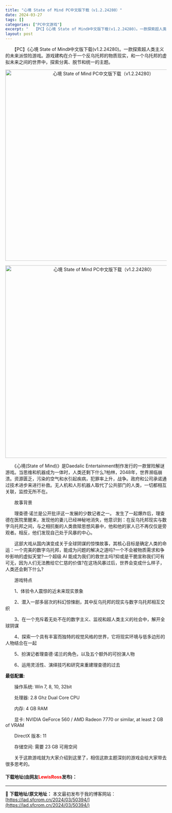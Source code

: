 ```yaml
---
title: "心境 State of Mind PC中文版下载（v1.2.24280）"
date: 2024-03-27
tags: []
categories: ["PC中文游戏"]
excerpt: "　　【PC】《心境 State of Mind》中文版下载(v1.2.24280)。一款探索超人类主义的未来派惊险游戏。游戏建构在介于一个反乌托邦的物质现实，和一个乌托邦的虚拟未来之间的世界中，探索分离、脱节和统一的主题。 　　《心境(State of Mind)》是Daedalic Enterta&hellip;"
layout: post
---
```


 <p>　　【PC】《心境 State of Mind》中文版下载(v1.2.24280)。一款探索超人类主义的未来派惊险游戏。游戏建构在介于一个反乌托邦的物质现实，和一个乌托邦的虚拟未来之间的世界中，探索分离、脱节和统一的主题。</p> <p align="center"><img align="" border="0" src="https://lad.sfcrom.cn/wp-content/uploads/2024/03/20240327_66037e9ca360d.webp" width="596" alt="心境 State of Mind PC中文版下载（v1.2.24280）" /></p> <p align="center"><img align="" border="0" src="https://lad.sfcrom.cn/wp-content/uploads/2024/03/20240327_66037e9d04a20.webp" width="600" alt="心境 State of Mind PC中文版下载（v1.2.24280）" /></p> <p>　　《心境(State of Mind)》是Daedalic Entertainment制作发行的一款冒险解谜游戏。当思维和机器成为一体时，人类还剩下什么?柏林，2048年，世界濒临崩溃。资源匮乏，污染的空气和水引起疾病，犯罪率上升，战争。政府和公司承诺通过技术进步来进行补救。无人机和人形机器人取代了公共部门的人类，一切都相互关联，监控无所不在。</p> <p>　　故事背景</p> <p>　　理查德&middot;诺兰是公开批评这一发展的少数记者之一。 发生了一起爆炸后，理查德在医院里醒来，发现他的妻儿已经神秘地消失，他意识到：在反乌托邦现实与数字乌托邦之间，与之相抗衡的人类救赎思想风暴中，他和他的家人已不再仅仅是旁观者。相反，他们发现自己处于风暴的中心。</p> <p>　　这部大戏从国内演变成关于全球阴谋的惊悚故事，其核心目标是确定人类的命运：一个完美的数字乌托邦，能成为问题的解决之道吗?一个不会被物质需求和争吵影响的虚拟天堂?一个超级 AI 能成为我们的救世主吗?抑或是干脆宣称我们可有可无，因为人们无法教给它仁慈的价值?在这场风暴过后，世界会变成什么样子，人类还会剩下什么?</p> <p>　　游戏特点</p> <p>　　1、体验令人震惊的近未来现实景象</p> <p>　　2、潜入一部多层次的科幻惊悚剧，其中反乌托邦的现实与数字乌托邦相互交织</p> <p>　　3、在一个充斥着无处不在的数字主义、监视和超人类主义的社会中，解开全球阴谋</p> <p>　　4、探索一个具有丰富而独特的视觉风格的世界，它将现实环境与低多边形的人物结合在一起</p> <p>　　5、扮演记者理查德&middot;诺兰的角色，以及五个额外的可扮演人物</p> <p>　　6、运用灵活性、演绎技巧和研究来重建理查德的过去</p> <p><strong>最低配置:</strong></p> <p>　　操作系统: Win 7, 8, 10, 32bit</p> <p>　　处理器: 2.8 Ghz Dual Core CPU</p> <p>　　内存: 4 GB RAM</p> <p>　　显卡: NVIDIA GeForce 560 / AMD Radeon 7770 or similar, at least 2 GB of VRAM</p> <p>　　DirectX 版本: 11</p> <p>　　存储空间: 需要 23 GB 可用空间</p> <p>　　关于这款游戏就为大家介绍到这里了，相信这款主题深刻的游戏会给大家带去很多思考的。</p> <p><h4>下载地址(由网友<font color="red">LewisRoss</font>发布)：</h4></p> 

---
📖 **下载地址/原文地址：** 本文最初发布于我的博客网站：[https://lad.sfcrom.cn/2024/03/50394/](https://lad.sfcrom.cn/2024/03/50394/)

